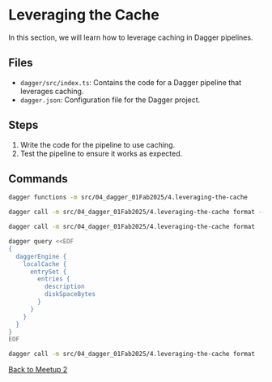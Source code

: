 # Leveraging the Cache

In this section, we will learn how to leverage caching in Dagger pipelines.

## Files

- `dagger/src/index.ts`: Contains the code for a Dagger pipeline that leverages
  caching.
- `dagger.json`: Configuration file for the Dagger project.

## Steps

1. Write the code for the pipeline to use caching.
2. Test the pipeline to ensure it works as expected.

## Commands

```bash
dagger functions -m src/04_dagger_01Fab2025/4.leveraging-the-cache
```

```bash
dagger call -m src/04_dagger_01Fab2025/4.leveraging-the-cache format --help
```

```bash
dagger call -m src/04_dagger_01Fab2025/4.leveraging-the-cache format
```

```bash
dagger query <<EOF
{
  daggerEngine {
    localCache {
      entrySet {
        entries {
          description
          diskSpaceBytes
        }
      }
    }
  }
}
EOF
```

```bash
dagger call -m src/04_dagger_01Fab2025/4.leveraging-the-cache format
```

[Back to Meetup 2](../README.md)
